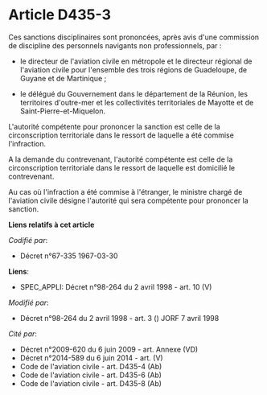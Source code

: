 # Article D435-3

Ces sanctions disciplinaires sont prononcées, après avis d'une commission de discipline des personnels navigants non
professionnels, par :

- le directeur de l'aviation civile en métropole et le directeur régional de l'aviation civile pour l'ensemble des trois
régions de Guadeloupe, de Guyane et de Martinique ;

- le délégué du Gouvernement dans le département de la Réunion, les territoires d'outre-mer et les collectivités
territoriales de Mayotte et de Saint-Pierre-et-Miquelon.

L'autorité compétente pour prononcer la sanction est celle de la circonscription territoriale dans le ressort de laquelle a
été commise l'infraction.

A la demande du contrevenant, l'autorité compétente est celle de la circonscription territoriale dans le ressort de laquelle
est domicilié le contrevenant.

Au cas où l'infraction a été commise à l'étranger, le ministre chargé de l'aviation civile désigne l'autorité qui sera
compétente pour prononcer la sanction.

**Liens relatifs à cet article**

_Codifié par_:

  - Décret n°67-335 1967-03-30

**Liens**:

  - SPEC_APPLI: Décret n°98-264 du 2 avril 1998 - art. 10 (V)

_Modifié par_:

  - Décret n°98-264 du 2 avril 1998 - art. 3 () JORF 7 avril 1998

_Cité par_:

  - Décret n°2009-620 du 6 juin 2009 - art. Annexe (VD)
  - Décret n°2014-589 du 6 juin 2014 - art. (V)
  - Code de l'aviation civile - art. D435-4 (Ab)
  - Code de l'aviation civile - art. D435-6 (Ab)
  - Code de l'aviation civile - art. D435-8 (Ab)
